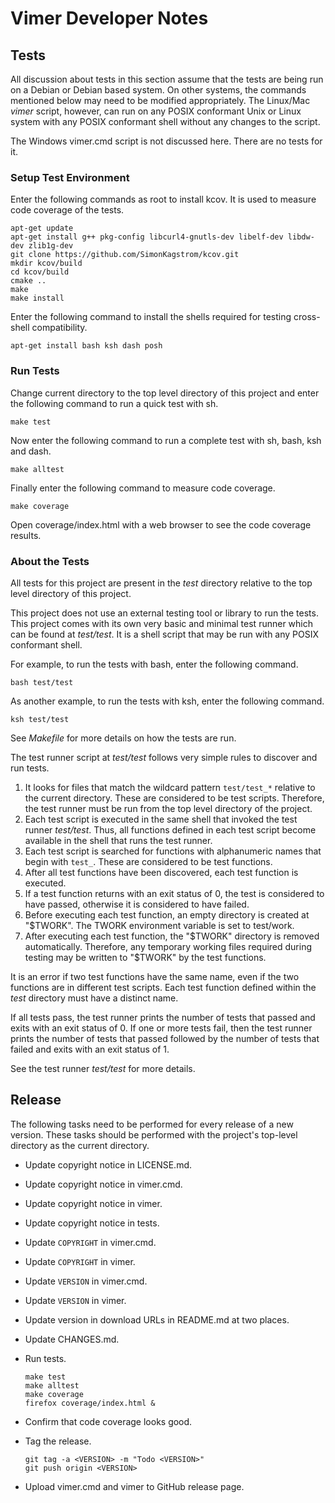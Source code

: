 Vimer Developer Notes
=====================

Tests
-----
All discussion about tests in this section assume that the tests are
being run on a Debian or Debian based system. On other systems, the
commands mentioned below may need to be modified appropriately. The
Linux/Mac *vimer* script, however, can run on any POSIX conformant
Unix or Linux system with any POSIX conformant shell without any changes
to the script.

The Windows vimer.cmd script is not discussed here. There are no tests
for it.

### Setup Test Environment ###
Enter the following commands as root to install kcov. It is used to
measure code coverage of the tests.

    apt-get update
    apt-get install g++ pkg-config libcurl4-gnutls-dev libelf-dev libdw-dev zlib1g-dev
    git clone https://github.com/SimonKagstrom/kcov.git
    mkdir kcov/build
    cd kcov/build
    cmake ..
    make
    make install

Enter the following command to install the shells required for testing
cross-shell compatibility.

	apt-get install bash ksh dash posh

### Run Tests ###
Change current directory to the top level directory of this project and
enter the following command to run a quick test with sh.

	make test

Now enter the following command to run a complete test with sh, bash,
ksh and dash.

	make alltest

Finally enter the following command to measure code coverage.

    make coverage

Open coverage/index.html with a web browser to see the code coverage
results.

### About the Tests ###
All tests for this project are present in the *test* directory relative
to the top level directory of this project.

This project does not use an external testing tool or library to run the
tests. This project comes with its own very basic and minimal test
runner which can be found at *test/test*. It is a shell script that may
be run with any POSIX conformant shell.

For example, to run the tests with bash, enter the following command.

    bash test/test

As another example, to run the tests with ksh, enter the following
command.

    ksh test/test

See *Makefile* for more details on how the tests are run.

The test runner script at *test/test* follows very simple rules to
discover and run tests.

  1. It looks for files that match the wildcard pattern `test/test_*`
     relative to the current directory. These are considered to be test
     scripts. Therefore, the test runner must be run from the top level
     directory of the project.
  2. Each test script is executed in the same shell that invoked the
     test runner *test/test*. Thus, all functions defined in each test
     script become available in the shell that runs the test runner.
  3. Each test script is searched for functions with alphanumeric names
     that begin with `test_`. These are considered to be test functions.
  4. After all test functions have been discovered, each test function is
     executed.
  5. If a test function returns with an exit status of 0, the test is
     considered to have passed, otherwise it is considered to
     have failed.
  6. Before executing each test function, an empty directory is created
     at "$TWORK". The TWORK environment variable is set to test/work.
  7. After executing each test function, the "$TWORK" directory is
     removed automatically. Therefore, any temporary working files
     required during testing may be written to "$TWORK" by the test
     functions.

It is an error if two test functions have the same name, even if the two
functions are in different test scripts. Each test function defined
within the *test* directory must have a distinct name.

If all tests pass, the test runner prints the number of tests that
passed and exits with an exit status of 0. If one or more tests fail,
then the test runner prints the number of tests that passed followed by
the number of tests that failed and exits with an exit status of 1.

See the test runner *test/test* for more details.


Release
-------
The following tasks need to be performed for every release of a new
version. These tasks should be performed with the project's top-level
directory as the current directory.

  - Update copyright notice in LICENSE.md.
  - Update copyright notice in vimer.cmd.
  - Update copyright notice in vimer.
  - Update copyright notice in tests.
  - Update `COPYRIGHT` in vimer.cmd.
  - Update `COPYRIGHT` in vimer.
  - Update `VERSION` in vimer.cmd.
  - Update `VERSION` in vimer.
  - Update version in download URLs in README.md at two places.
  - Update CHANGES.md.
  - Run tests.

        make test
        make alltest
        make coverage
        firefox coverage/index.html &

  - Confirm that code coverage looks good.
  - Tag the release.

        git tag -a <VERSION> -m "Todo <VERSION>"
        git push origin <VERSION>

  - Upload vimer.cmd and vimer to GitHub release page.

